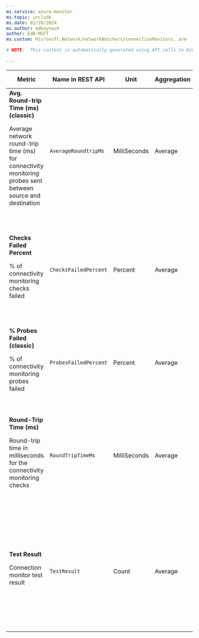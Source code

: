 ```yaml
---
ms.service: azure-monitor
ms.topic: include
ms.date: 01/10/2024
ms.author: edbaynash
author: EdB-MSFT
ms.custom: Microsoft.Network/networkWatchers/connectionMonitors, arm

# NOTE:  This content is automatically generated using API calls to Azure. Any edits made on these files will be overwritten in the next run of the script. 
 
---
```


  
  
|Metric|Name in REST API|Unit|Aggregation|Dimensions|Time Grains|DS Export|
|---|---|---|---|---|---|---|
|**Avg. Round-trip Time (ms) (classic)**<p><p>Average network round-trip time (ms) for connectivity monitoring probes sent between source and destination |`AverageRoundtripMs` |MilliSeconds |Average |\<none\>|PT1M, PT1H |Yes|
|**Checks Failed Percent**<p><p>% of connectivity monitoring checks failed |`ChecksFailedPercent` |Percent |Average |`SourceAddress`, `SourceName`, `SourceResourceId`, `SourceType`, `Protocol`, `DestinationAddress`, `DestinationName`, `DestinationResourceId`, `DestinationType`, `DestinationPort`, `TestGroupName`, `TestConfigurationName`, `SourceIP`, `DestinationIP`, `SourceSubnet`, `DestinationSubnet`|PT1M, PT1H |Yes|
|**% Probes Failed (classic)**<p><p>% of connectivity monitoring probes failed |`ProbesFailedPercent` |Percent |Average |\<none\>|PT1M, PT1H |Yes|
|**Round-Trip Time (ms)**<p><p>Round-trip time in milliseconds for the connectivity monitoring checks |`RoundTripTimeMs` |MilliSeconds |Average |`SourceAddress`, `SourceName`, `SourceResourceId`, `SourceType`, `Protocol`, `DestinationAddress`, `DestinationName`, `DestinationResourceId`, `DestinationType`, `DestinationPort`, `TestGroupName`, `TestConfigurationName`, `SourceIP`, `DestinationIP`, `SourceSubnet`, `DestinationSubnet`|PT1M, PT1H |Yes|
|**Test Result**<p><p>Connection monitor test result |`TestResult` |Count |Average |`SourceAddress`, `SourceName`, `SourceResourceId`, `SourceType`, `Protocol`, `DestinationAddress`, `DestinationName`, `DestinationResourceId`, `DestinationType`, `DestinationPort`, `TestGroupName`, `TestConfigurationName`, `TestResultCriterion`, `SourceIP`, `DestinationIP`, `SourceSubnet`, `DestinationSubnet`|PT1M, PT1H |Yes|